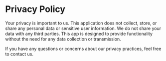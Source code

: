 <!DOCTYPE html>
<html lang="en">
<head>
    <meta charset="UTF-8">
    <meta name="viewport" content="width=device-width, initial-scale=1.0">
</head>
<body>
    <h1>Privacy Policy</h1>
    <p>Your privacy is important to us. This application does not collect, store, or share any personal data or sensitive user information. We do not share your data with any third parties. This app is designed to provide functionality without the need for any data collection or transmission.</p>
    <p>If you have any questions or concerns about our privacy practices, feel free to contact us.</p>
</body>
</html>
